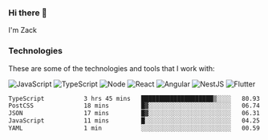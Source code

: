 ### Hi there 👋
I'm Zack

### Technologies
These are some of the technologies and tools that I work with:

![JavaScript](https://img.shields.io/badge/JavaScript-323330.svg?logo=javascript&logoColor=F7DF1E) 
![TypeScript](https://img.shields.io/badge/TypeScript-007ACC.svg?logo=typescript&logoColor=white) 
![Node](https://img.shields.io/badge/Node.js-43853D.svg?logo=node.js&logoColor=white)
![React](https://img.shields.io/badge/React-20232a.svg?logo=react&logoColor=61DAFB) 
![Angular](https://img.shields.io/badge/Angular-E23237.svg?logo=angularjs&logoColor=white)
![NestJS](https://img.shields.io/badge/NestJS-E0234E?logo=nestjs&logoColor=white)
![Flutter](https://img.shields.io/badge/Flutter-02569B.svg?logo=flutter&logoColor=white)

<!--START_SECTION:waka-->

```txt
TypeScript           3 hrs 45 mins   ████████████████████▒░░░░   80.93 %
PostCSS              18 mins         █▓░░░░░░░░░░░░░░░░░░░░░░░   06.74 %
JSON                 17 mins         █▓░░░░░░░░░░░░░░░░░░░░░░░   06.31 %
JavaScript           11 mins         █░░░░░░░░░░░░░░░░░░░░░░░░   04.25 %
YAML                 1 min           ░░░░░░░░░░░░░░░░░░░░░░░░░   00.59 %
```

<!--END_SECTION:waka-->
